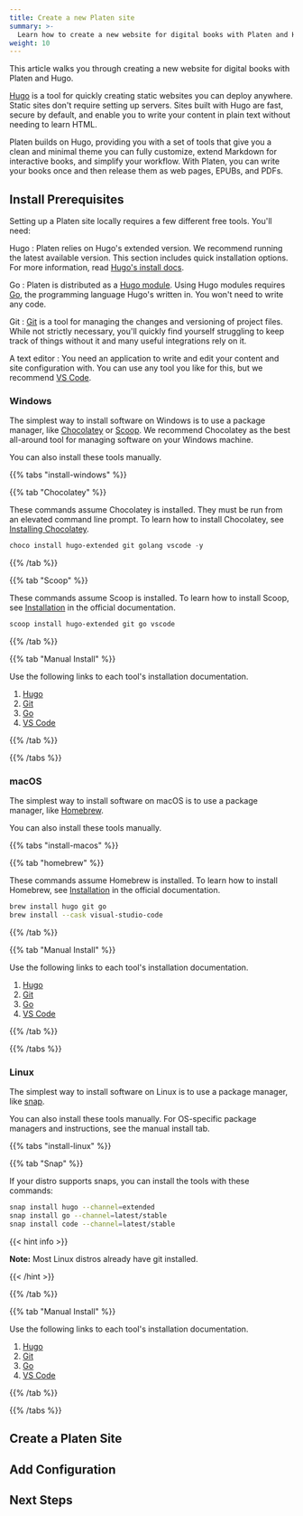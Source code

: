 ```yaml
---
title: Create a new Platen site
summary: >-
  Learn how to create a new website for digital books with Platen and Hugo
weight: 10
---
```


This article walks you through creating a new website for digital books with Platen and Hugo.

[Hugo][01] is a tool for quickly creating static websites you can deploy anywhere. Static sites
don't require setting up servers. Sites built with Hugo are fast, secure by default, and enable you
to write your content in plain text without needing to learn HTML.

Platen builds on Hugo, providing you with a set of tools that give you a clean and minimal theme you
can fully customize, extend Markdown for interactive books, and simplify your workflow. With Platen,
you can write your books once and then release them as web pages, EPUBs, and PDFs.

## Install Prerequisites

Setting up a Platen site locally requires a few different free tools. You'll need:

Hugo
: Platen relies on Hugo's extended version. We recommend running the latest available version. This
  section includes quick installation options. For more information, read [Hugo's install docs][02].

Go
: Platen is distributed as a [Hugo module][03]. Using Hugo modules requires [Go][04], the
  programming language Hugo's written in. You won't need to write any code.

Git
: [Git][05] is a tool for managing the changes and versioning of project files. While not strictly
  necessary, you'll quickly find yourself struggling to keep track of things without it and many
  useful integrations rely on it.

A text editor
: You need an application to write and edit your content and site configuration with. You can use
  any tool you like for this, but we recommend [VS Code][06].

### Windows

The simplest way to install software on Windows is to use a package manager, like [Chocolatey][07]
or [Scoop][08]. We recommend Chocolatey as the best all-around tool for managing software on your
Windows machine.

You can also install these tools manually.

{{% tabs "install-windows" %}}

{{% tab "Chocolatey" %}}

These commands assume Chocolatey is installed. They must be run from an elevated command line
prompt. To learn how to install Chocolatey, see [Installing Chocolatey][a0].

[a0]: https://chocolatey.org/install

```powershell
choco install hugo-extended git golang vscode -y
```

{{% /tab %}}

{{% tab "Scoop" %}}

These commands assume Scoop is installed. To learn how to install Scoop, see [Installation][b0] in
the official documentation.

[b0]: https://github.com/ScoopInstaller/Install#installation

```powershell
scoop install hugo-extended git go vscode
```

{{% /tab %}}

{{% tab "Manual Install" %}}

Use the following links to each tool's installation documentation.

1. [Hugo][c0]
1. [Git][c1]
1. [Go][c2]
1. [VS Code][c3]

[c0]: https://gohugo.io/getting-started/installing/#windows
[c1]: https://git-scm.com/download/win
[c2]: https://go.dev/doc/install
[c3]: https://code.visualstudio.com/docs/setup/windows

{{% /tab %}}

{{% /tabs %}}

### macOS

The simplest way to install software on macOS is to use a package manager, like [Homebrew][09].

You can also install these tools manually.

{{% tabs "install-macos" %}}

{{% tab "homebrew" %}}

These commands assume Homebrew is installed. To learn how to install Homebrew, see
[Installation][d0] in the official documentation.

[d0]: https://docs.brew.sh/Installation

```sh
brew install hugo git go
brew install --cask visual-studio-code
```

{{% /tab %}}

{{% tab "Manual Install" %}}

Use the following links to each tool's installation documentation.

1. [Hugo][e0]
1. [Git][e1]
1. [Go][e2]
1. [VS Code][e3]

[e0]: https://gohugo.io/getting-started/installing/#macos
[e1]: https://git-scm.com/download/mac
[e2]: https://go.dev/doc/install
[e3]: https://code.visualstudio.com/docs/setup/mac

{{% /tab %}}

{{% /tabs %}}

### Linux

The simplest way to install software on Linux is to use a package manager, like [snap][10].

You can also install these tools manually. For OS-specific package managers and instructions, see
the manual install tab.

{{% tabs "install-linux" %}}

{{% tab "Snap" %}}

If your distro supports snaps, you can install the tools with these commands:

```sh
snap install hugo --channel=extended
snap install go --channel=latest/stable
snap install code --channel=latest/stable
```

{{< hint info >}}

**Note:** Most Linux distros already have git installed.

{{< /hint >}}

{{% /tab %}}

{{% tab "Manual Install" %}}

Use the following links to each tool's installation documentation.

1. [Hugo][f0]
1. [Git][f1]
1. [Go][f2]
1. [VS Code][f3]

[f0]: https://gohugo.io/getting-started/installing/
[f1]: https://git-scm.com/download/linux
[f2]: https://go.dev/doc/install
[f3]: https://code.visualstudio.com/docs/setup/linux

{{% /tab %}}

{{% /tabs %}}

## Create a Platen Site

## Add Configuration

## Next Steps

[01]: https://gohugo.io/about/what-is-hugo
[02]: https://gohugo.io/getting-started/installing/
[03]: https://gohugo.io/hugo-modules/
[04]: https://go.dev/learn/
[05]: https://git-scm.com/
[06]: https://code.visualstudio.com/
[07]: https://docs.chocolatey.org/
[08]: https://scoop.sh/
[09]: https://brew.sh/
[10]: https://snapcraft.io/docs/installing-snapd
